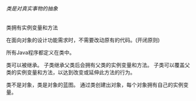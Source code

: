 ###### 类是对真实事物的抽象

类拥有实例变量和方法

在面向对象的设计功能需求时，不需要改动原有的代码。(开闭原则)

所有Java程序都定义在类中。

类可以被继承。
子类继承父类后会拥有父类的实例变量和方法。
子类可以覆盖父类的实例变量和方法，以达到改变或延伸此方法的行为。

类不是对象，类是对象的蓝图。
通过类创建出对象，每个对象拥有自己的实例变量。
